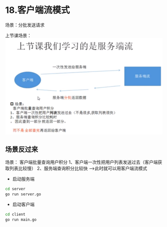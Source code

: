 # 18.客户端流模式 
场景：分批发送请求

上节课场景：
![Alt text]( 18.png "optional title")

## 场景反过来
场景：
    客户端批量查询用户积分
1、客户端一次性把用户列表发送过去（客户端获取列表比较慢）
2、服务端查询积分比较快
——>此时就可以用客户端流模式


* 启动服务端
```bash
cd server
go run server.go
```
* 启动客户端
```bash
cd client
go run main.go
```
